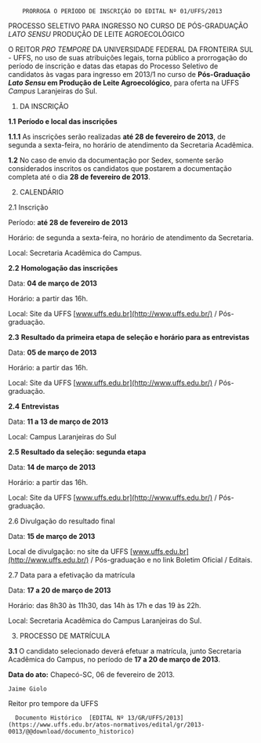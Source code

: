         PRORROGA O PERÍODO DE INSCRIÇÃO DO EDITAL Nº 01/UFFS/2013  

PROCESSO SELETIVO PARA INGRESSO NO CURSO DE PÓS-GRADUAÇÃO *LATO SENSU* PRODUÇÃO DE LEITE AGROECOLÓGICO

 O REITOR *PRO TEMPORE* DA UNIVERSIDADE FEDERAL DA FRONTEIRA SUL - UFFS, no uso de suas atribuições legais, torna público a prorrogação do período de inscrição e datas das etapas do Processo Seletivo de candidatos às vagas para ingresso em 2013/1 no curso de **Pós-Graduação *Lato Sensu* em Produção de Leite Agroecológico**, para oferta na UFFS *Campus* Laranjeiras do Sul. 

 1. DA INSCRIÇÃO

 **1.1** **Período e local das inscrições**

 **1.1.1** As inscrições serão realizadas **até 28 de fevereiro de 2013**, de segunda a sexta-feira, no horário de atendimento da Secretaria Acadêmica.

 **1.2** No caso de envio da documentação por Sedex, somente serão considerados inscritos os candidatos que postarem a documentação completa até o dia **28 de fevereiro de 2013**.

 2. CALENDÁRIO

 2.1 Inscrição

 Período: **até 28 de fevereiro de 2013**

 Horário: de segunda a sexta-feira, no horário de atendimento da Secretaria.

 Local: Secretaria Acadêmica do Campus.

 **2.2** **Homologação das inscrições**

 Data: **04 de março de 2013** 

 Horário: a partir das 16h.

 Local: Site da UFFS [www.uffs.edu.br](http://www.uffs.edu.br/) / Pós-graduação.

 **2.3** **Resultado da primeira etapa de seleção e horário para as entrevistas**

 Data: **05 de março de 2013**

 Horário: a partir das 16h.

 Local: Site da UFFS [www.uffs.edu.br](http://www.uffs.edu.br/) / Pós-graduação.

 **2.4**  **Entrevistas**

 Data: **11 a 13 de março de 2013**

 Local: Campus Laranjeiras do Sul

 **2.5** **Resultado da seleção: segunda etapa**

 Data: **14 de março de 2013**

 Horário: a partir das 16h.

 Local: Site da UFFS [www.uffs.edu.br](http://www.uffs.edu.br/) / Pós-graduação.

 2.6 Divulgação do resultado final

 Data: **15 de março de 2013**

 Local de divulgação: no site da UFFS [www.uffs.edu.br](http://www.uffs.edu.br/) / Pós-graduação e no link Boletim Oficial / Editais.

 2.7 Data para a efetivação da matrícula

 Data: **17 a 20 de março de 2013**

 Horário: das 8h30 às 11h30, das 14h às 17h e das 19 às 22h.

 Local: Secretaria Acadêmica do Campus Laranjeiras do Sul.

 3. PROCESSO DE MATRÍCULA

 **3.1** O candidato selecionado deverá efetuar a matrícula, junto Secretaria Acadêmica do Campus, no período de **17 a 20 de março de 2013**.

  

   **Data do ato:** Chapecó-SC, 06 de fevereiro de 2013.   
 

    Jaime Giolo   
 Reitor pro tempore da UFFS 

      Documento Histórico  [EDITAL Nº 13/GR/UFFS/2013](https://www.uffs.edu.br/atos-normativos/edital/gr/2013-0013/@@download/documento_historico)     
      